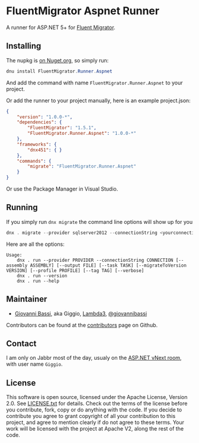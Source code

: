 # FluentMigrator Aspnet Runner

A runner for ASP.NET 5+ for [Fluent Migrator](https://github.com/schambers/fluentmigrator/).

## Installing

The nupkg is [on Nuget.org](https://www.nuget.org/packages/FluentMigrator.Runner.Aspnet), so
simply run:

```powershell
dnu install FluentMigrator.Runner.Aspnet
```

And add the command with name `FluentMigrator.Runner.Aspnet` to your project.

Or add the runner to your project manually, here is an example project.json:

````json
{
    "version": "1.0.0-*",
    "dependencies": {
        "FluentMigrator": "1.5.1",
        "FluentMigrator.Runner.Aspnet": "1.0.0-*"
    },
    "frameworks": {
        "dnx451": { }
    },
    "commands": {
        "migrate": "FluentMigrator.Runner.Aspnet"
    }
}
````

Or use the Package Manager in Visual Studio.

## Running

If you simply run `dnx migrate` the command line options will show up for you

````powershell
dnx . migrate --provider sqlserver2012 --connectionString <yourconnectionstring>
````

Here are all the options:

````
Usage:
    dnx . run --provider PROVIDER --connectionString CONNECTION [--assembly ASSEMBLY] [--output FILE] [--task TASK] [--migrateToVersion VERSION] [--profile PROFILE] [--tag TAG] [--verbose]
    dnx . run --version
    dnx . run --help
````

## Maintainer

* [Giovanni Bassi](http://blog.lambda3.com.br/L3/giovannibassi/), aka Giggio, [Lambda3](http://www.lambda3.com.br), [@giovannibassi](http://twitter.com/giovannibassi)

Contributors can be found at the [contributors](https://github.com/giggio/FluentMigrator.Runner.Aspnet/graphs/contributors) page on Github.

## Contact

I am only on Jabbr most of the day, usualy on the [ASP.NET vNext room](https://jabbr.net/#/rooms/AspNetvNext), with user name `Giggio`.

## License

This software is open source, licensed under the Apache License, Version 2.0.
See [LICENSE.txt](https://github.com/code-cracker/code-cracker/blob/master/LICENSE.txt) for details.
Check out the terms of the license before you contribute, fork, copy or do anything
with the code. If you decide to contribute you agree to grant copyright of all your contribution to this project, and agree to
mention clearly if do not agree to these terms. Your work will be licensed with the project at Apache V2, along the rest of the code.
